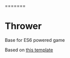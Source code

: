 =======
# Thrower

Base for ES6 powered game

Based on [this template](https://github.com/Misiur/es6-gulp-browserify-game-template)